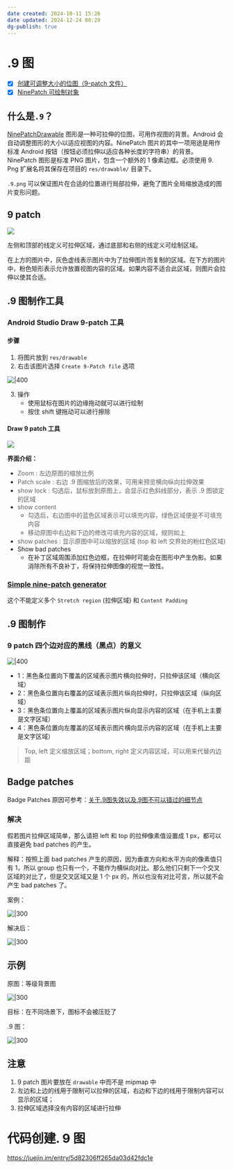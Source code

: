 ```yaml
---
date created: 2024-10-11 15:26
date updated: 2024-12-24 00:29
dg-publish: true
---
```


# .9 图

- [x] [创建可调整大小的位图（9-patch 文件）](https://developer.android.com/studio/write/draw9patch)
- [x] [NinePatch 可绘制对象](https://developer.android.com/guide/topics/graphics/drawables?hl=zh-cn#nine-patch)

## 什么是`.9`？

[NinePatchDrawable](https://developer.android.com/reference/android/graphics/drawable/NinePatchDrawable?hl=zh-cn) 图形是一种可拉伸的位图，可用作视图的背景。Android 会自动调整图形的大小以适应视图的内容。NinePatch 图片的其中一项用途是用作标准 Android 按钮（按钮必须拉伸以适应各种长度的字符串）的背景。NinePatch 图形是标准 PNG 图片，包含一个额外的 1 像素边框。必须使用 9. Png 扩展名将其保存在项目的 `res/drawable/` 目录下。

`.9.png` 可以保证图片在合适的位置进行局部拉伸，避免了图片全局缩放造成的图片变形问题。

## 9 patch

![](https://cdn.nlark.com/yuque/0/2023/png/694278/1682503774630-84505203-a3de-4ef3-a869-bac0e5cd6809.png)

左侧和顶部的线定义可拉伸区域，通过底部和右侧的线定义可绘制区域。

在上方的图片中，灰色虚线表示图片中为了拉伸图片而复制的区域。在下方的图片中，粉色矩形表示允许放置视图内容的区域。如果内容不适合此区域，则图片会拉伸以使其合适。

## .9 图制作工具

### Android Studio Draw 9-patch 工具

#### 步骤

1. 将图片放到 `res/drawable`
2. 右击该图片选择 `Create 9-Patch file` 选项

![|400](https://cdn.nlark.com/yuque/0/2023/png/694278/1682503089733-a195a4fd-13cf-475e-a1d4-d6b8933f123f.png)

3. 操作
   - 使用鼠标在图片的边缘拖动就可以进行绘制
   - 按住 shift 键拖动可以进行擦除

#### Draw 9 patch 工具

![](https://cdn.nlark.com/yuque/0/2023/png/694278/1682504521921-e3fd96cb-3fb9-4a9d-bfb7-c13a2acd2951.png)

**界面介绍：**

- <font style="color:rgb(98, 98, 98);">Zoom : 左边原图的缩放比例</font>
- <font style="color:rgb(98, 98, 98);">Patch scale : 右边 .9 图缩放后的效果，可用来预览横向纵向拉伸效果</font>
- <font style="color:rgb(98, 98, 98);">show lock : 勾选后，鼠标放到原图上，会显示红色斜线部分，表示 .9 图锁定的区域</font>
- <font style="color:rgb(98, 98, 98);">show content</font>
  - <font style="color:rgb(98, 98, 98);">勾选后，右边图中的蓝色区域表示可以填充内容，绿色区域便是不可填充内容</font>
  - <font style="color:rgb(98, 98, 98);">移动原图中右边和下边的修改可填充内容的区域，规则如上</font>
- <font style="color:rgb(98, 98, 98);">show patches : 显示原图中可以缩放的区域 (top 和 left 交界处的粉红色区域)</font>
- Show bad patches
  - 在补丁区域周围添加红色边框，在拉伸时可能会在图形中产生伪影。如果消除所有不良补丁，将保持拉伸图像的视觉一致性。

### [Simple nine-patch generator](https://romannurik.github.io/AndroidAssetStudio/nine-patches.html#source.type=image&sourceDensity=640&name=lv_1019)

这个不能定义多个 `Stretch region` (拉伸区域) 和 `Content Padding`

## .9 图制作

### 9 patch 四个边对应的黑线（黑点）的意义

![|400](https://cdn.nlark.com/yuque/0/2023/png/694278/1682504321872-0e9ad274-3698-431d-a2bb-761e896ccb8d.png)

- 1：黑色条位置向下覆盖的区域表示图片横向拉伸时，只拉伸该区域（横向区域）
- 2：黑色条位置向右覆盖的区域表示图片纵向拉伸时，只拉伸该区域（纵向区域）
- 3：黑色条位置向上覆盖的区域表示图片纵向显示内容的区域（在手机上主要是文字区域）
- 4：黑色条位置向左覆盖的区域表示图片横向显示内容的区域（在手机上主要是文字区域）

> Top, left 定义缩放区域；bottom, right 定义内容区域，可以用来代替内边距

## Badge patches

Badge Patches 原因可参考：[关于.9图失效以及.9图不可以错过的细节点](https://blog.csdn.net/z302766296/article/details/104005464)

### 解决

假若图片拉伸区域简单，那么请把 left 和 top 的拉伸像素值设置成 1 px，都可以直接避免 bad patches 的产生。

解释：按照上面 bad patches 产生的原因，因为垂直方向和水平方向的像素值只有 1，所以 group 也只有一个，不能作为横纵向对比。那么他们只剩下一个交叉区域的对比了，但是交叉区域又是 1 个 px 的，所以也没有对比可言，所以就不会产生 bad patches 了。

案例：

![|300](https://cdn.nlark.com/yuque/0/2023/png/694278/1682508807067-0dd8fefc-4059-4800-a58e-4700f1055146.png)

解决后：

![|300](https://cdn.nlark.com/yuque/0/2023/png/694278/1682508841307-9b229ebf-cced-4438-8009-e316db84aaec.png)

## 示例

原图：等级背景图

![|300](https://cdn.nlark.com/yuque/0/2023/png/694278/1682576558203-87be3261-7161-4419-88c1-89dc96785fd9.png)

目标：在不同场景下，图标不会被压贬了

.9 图：

![|300](https://cdn.nlark.com/yuque/0/2023/png/694278/1682576573516-a331cc43-a705-42d9-a0b5-70da1ce63b41.png)

## 注意

1. 9 patch 图片要放在 `drawable` 中而不是 mipmap 中
2. 左边和上边的线用于限制可以拉伸的区域，右边和下边的线用于限制内容可以显示的区域；
3. 拉伸区域选择没有内容的区域进行拉伸

# 代码创建. 9 图

<https://juejin.im/entry/5d82306ff265da03d42fdc1e>
